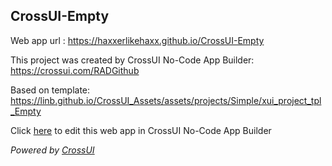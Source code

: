 ## CrossUI-Empty
Web app url : https://haxxerlikehaxx.github.io/CrossUI-Empty

This project was created by CrossUI No-Code App Builder: https://crossui.com/RADGithub

Based on template: https://linb.github.io/CrossUI_Assets/assets/projects/Simple/xui_project_tpl_Empty

Click [here](https://crossui.com/RADGithub/#!from=github&owner=haxxerlikehaxx&repo=CrossUI-Empty) to edit this web app in CrossUI No-Code App Builder

<i>Powered by [CrossUI](https://crossui.com)</i>
